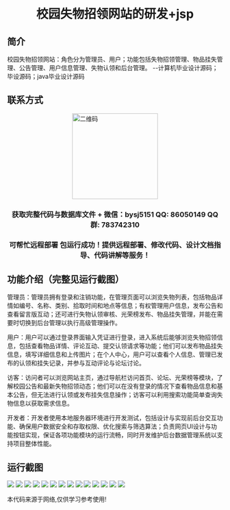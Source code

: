 <p><h1 align="center">校园失物招领网站的研发+jsp</h1></p>

## 简介
校园失物招领网站：角色分为管理员、用户；功能包括失物招领管理、物品挂失管理、公告管理、用户信息管理、失物认领和后台管理。    --计算机毕业设计源码；毕设源码；java毕业设计源码


## 联系方式
<img src="https://bs-1329754181.cos.ap-shanghai.myqcloud.com/wx.jpg" alt="二维码" style="display: block; margin: 0 auto;" width="200px">
<p><h3 align="center">获取完整代码与数据库文件 + 微信：bysj5151 QQ: 86050149 QQ群: 783742310</h3></p>
<p><h3 align="center">可帮忙远程部署 包运行成功！提供远程部署、修改代码、设计文档指导、代码讲解等服务！</h3></p>

## 功能介绍（完整见运行截图）
管理员：管理员拥有登录和注销功能，在管理页面可以浏览失物列表，包括物品详情如编号、名称、类别、拾取时间和地点等信息；有权管理用户信息，发布公告和查看留言版互动；还可进行失物认领审核、光荣榜发布、物品挂失管理，并能在需要时切换到后台管理以执行高级管理操作。

用户：用户可以通过登录界面输入凭证进行登录，进入系统后能够浏览失物招领信息，包括查看物品详情、评论互动、提交认领请求等功能；他们可以发布物品挂失信息，填写详细信息和上传图片；在个人中心，用户可以查看个人信息、管理已发布的认领和挂失记录，并参与互动评论与论坛讨论。

访客：访问者可以浏览网站主页，通过导航栏访问首页、论坛、光荣榜等模块，了解校园公告和最新失物招领动态；他们可以在没有登录的情况下查看物品信息和基本公告，但无法进行认领或发布挂失信息操作；访客可以利用搜索功能简单查询失物信息以获取需求信息。

开发者：开发者使用本地服务器环境进行开发测试，包括设计与实现前后台交互功能、确保用户数据安全和存取权限、优化搜索与筛选算法；负责网页UI设计与功能按钮实现，保证各项功能模块的运行流畅，同时开发维护后台数据管理系统以支持项目整体性能。


## 运行截图
![](https://bs-1329754181.cos.ap-shanghai.myqcloud.com/ssm/CampusLostAndFoundWebsite/img/001.jpg)
![](https://bs-1329754181.cos.ap-shanghai.myqcloud.com/ssm/CampusLostAndFoundWebsite/img/002.jpg)
![](https://bs-1329754181.cos.ap-shanghai.myqcloud.com/ssm/CampusLostAndFoundWebsite/img/003.jpg)
![](https://bs-1329754181.cos.ap-shanghai.myqcloud.com/ssm/CampusLostAndFoundWebsite/img/004.jpg)
![](https://bs-1329754181.cos.ap-shanghai.myqcloud.com/ssm/CampusLostAndFoundWebsite/img/005.jpg)
![](https://bs-1329754181.cos.ap-shanghai.myqcloud.com/ssm/CampusLostAndFoundWebsite/img/006.jpg)
![](https://bs-1329754181.cos.ap-shanghai.myqcloud.com/ssm/CampusLostAndFoundWebsite/img/007.jpg)
![](https://bs-1329754181.cos.ap-shanghai.myqcloud.com/ssm/CampusLostAndFoundWebsite/img/008.jpg)
![](https://bs-1329754181.cos.ap-shanghai.myqcloud.com/ssm/CampusLostAndFoundWebsite/img/009.jpg)
![](https://bs-1329754181.cos.ap-shanghai.myqcloud.com/ssm/CampusLostAndFoundWebsite/img/010.jpg)
![](https://bs-1329754181.cos.ap-shanghai.myqcloud.com/ssm/CampusLostAndFoundWebsite/img/011.jpg)
![](https://bs-1329754181.cos.ap-shanghai.myqcloud.com/ssm/CampusLostAndFoundWebsite/img/012.jpg)
![](https://bs-1329754181.cos.ap-shanghai.myqcloud.com/ssm/CampusLostAndFoundWebsite/img/013.jpg)
![](https://bs-1329754181.cos.ap-shanghai.myqcloud.com/ssm/CampusLostAndFoundWebsite/img/014.jpg)

<p>本代码来源于网络,仅供学习参考使用!</p>
